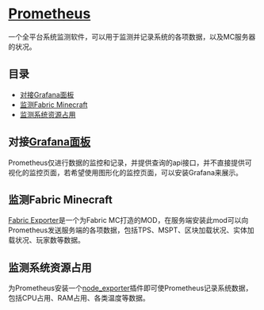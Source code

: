 # [Prometheus](https://prometheus.io/)
一个全平台系统监测软件，可以用于监测并记录系统的各项数据，以及MC服务器的状况。

## 目录
- [对接Grafana面板](#对接grafana面板)
- [监测Fabric Minecraft](#监测fabric-minecraft)
- [监测系统资源占用](#监测系统资源占用)
## 对接[Grafana面板](./Grafana.md)
Prometheus仅进行数据的监控和记录，并提供查询的api接口，并不直接提供可视化的监控页面，若希望使用图形化的监控页面，可以安装Grafana来展示。
## 监测Fabric Minecraft
[Fabric Exporter](https://modrinth.com/mod/fabricexporter)是一个为Fabric MC打造的MOD，在服务端安装此mod可以向Prometheus发送服务端的各项数据，包括TPS、MSPT、区块加载状况、实体加载状况、玩家数等数据。
## 监测系统资源占用
为Prometheus安装一个[node_exporter](https://github.com/prometheus/node_exporter)插件即可使Prometheus记录系统数据，包括CPU占用、RAM占用、各类温度等数据。
